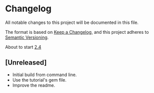 # Changelog

All notable changes to this project will be documented in this file.

The format is based on [Keep a Changelog](https://keepachangelog.com/en/1.0.0/),
and this project adheres to [Semantic Versioning](https://semver.org/spec/v2.0.0.html).

About to start [2.4](https://www.learnenough.com/ruby-on-rails-7th-edition-tutorial/static_pages#cha-static_pages)

## [Unreleased]

- Initial build from command line.
- Use the tutorial's gem file.
- Improve the readme.
